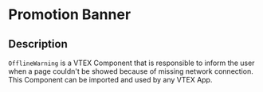 # Promotion Banner

## Description

`OfflineWarning` is a VTEX Component that is responsible to inform the user when a page couldn't be showed because of missing network connection. This Component can be imported and used by any VTEX App.
